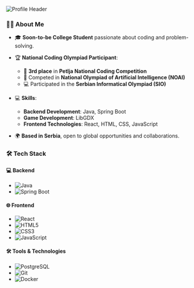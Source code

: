 ![Profile Header](https://capsule-render.vercel.app/api?type=waving&color=gradient&height=100&section=header&text=Hi%20there!%20I'm%20Ognjen%20👋&fontSize=24)
### 👨‍💻 About Me


- 🎓 **Soon-to-be College Student** passionate about coding and problem-solving.
- 🏆 **National Coding Olympiad Participant**:
  - 🥉 **3rd place** in **Petlja National Coding Competition**
  - 🤖 Competed in **National Olympiad of Artificial Intelligence (NOAI)**
  - 💻 Participated in the **Serbian Informatical Olympiad (SIO)**


- 💻 **Skills**:
  - **Backend Development**: Java, Spring Boot
  - **Game Development**: LibGDX
  - **Frontend Technologies**: React, HTML, CSS, JavaScript

- 🌍 **Based in Serbia**, open to global opportunities and collaborations.


### 🛠️ Tech Stack

#### 💻 Backend
- ![Java](https://img.shields.io/badge/Java-ED8B00?style=for-the-badge&logo=java&logoColor=white)
- ![Spring Boot](https://img.shields.io/badge/Spring_Boot-6DB33F?style=for-the-badge&logo=spring-boot&logoColor=white)

#### 🌐 Frontend
- ![React](https://img.shields.io/badge/React-20232A?style=for-the-badge&logo=react&logoColor=61DAFB)
- ![HTML5](https://img.shields.io/badge/HTML5-E34F26?style=for-the-badge&logo=html5&logoColor=white)
- ![CSS3](https://img.shields.io/badge/CSS3-1572B6?style=for-the-badge&logo=css3&logoColor=white)
- ![JavaScript](https://img.shields.io/badge/JavaScript-F7DF1E?style=for-the-badge&logo=javascript&logoColor=black)

#### 🛠️ Tools & Technologies
- ![PostgreSQL](https://img.shields.io/badge/PostgreSQL-316192?style=for-the-badge&logo=postgresql&logoColor=white)
- ![Git](https://img.shields.io/badge/Git-F05032?style=for-the-badge&logo=git&logoColor=white)
- ![Docker](https://img.shields.io/badge/Docker-2496ED?style=for-the-badge&logo=docker&logoColor=white)

